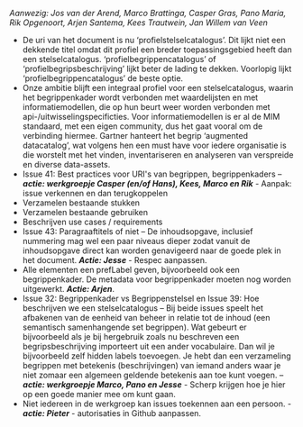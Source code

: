 *Aanwezig: Jos van der Arend, Marco Brattinga, Casper Gras, Pano Maria, Rik Opgenoort, Arjen Santema, Kees Trautwein, Jan Willem van Veen*
*	De uri van het document is nu ‘profielstelselcatalogus’. Dit lijkt niet een dekkende titel omdat dit profiel een breder toepassingsgebied heeft dan een stelselcatalogus. ‘profielbegrippencatalogus’ of ‘profielbegripsbeschrijving’ lijkt beter de lading te dekken. Voorlopig lijkt ‘profielbegrippencatalogus’ de beste optie.
*	Onze ambitie blijft een integraal profiel voor een stelselcatalogus, waarin het begrippenkader wordt verbonden met waardelijsten en met informatiemodellen, die op hun beurt weer worden verbonden met api-/uitwisselingspecificties. Voor informatiemodellen is er al de MIM standaard, met een eigen community, dus het gaat vooral om de verbinding hiermee. Gartner hanteert het begrip ‘augmented datacatalog’, wat volgens hen een must have voor iedere organisatie is die worstelt met het vinden, inventariseren en analyseren van verspreide en diverse data-assets.
*	Issue 41: Best practices voor URI's van begrippen, begrippenkaders – ***actie: werkgroepje Casper (en/of Hans), Kees, Marco en Rik*** - Aanpak: issue verkennen en dan terugkoppelen
  *	Verzamelen bestaande stukken
  *	Verzamelen bestaande gebruiken
  *	Beschrijven use cases / requirements
*	Issue 43: Paragraaftitels of niet – De inhoudsopgave, inclusief nummering mag wel een paar niveaus dieper zodat vanuit de inhoudsopgave direct kan worden genavigeerd naar de goede plek in het document. ***Actie: Jesse*** - Respec aanpassen.
*	Alle elementen een prefLabel geven, bijvoorbeeld ook een begrippenkader. De metadata voor begrippenkader moeten nog worden uitgewerkt. ***Actie: Arjen***.
*	Issue 32: Begrippenkader vs Begrippenstelsel en Issue 39: Hoe beschrijven we een stelselcatalogus – Bij beide issues speelt het afbakenen van de eenheid van beheer in relatie tot de inhoud (een semantisch samenhangende set begrippen). Wat gebeurt er bijvoorbeeld als je bij hergebruik zoals nu beschreven een begripsbeschrijving importeert uit een ander vocabulaire. Dan wil je bijvoorbeeld zelf hidden labels toevoegen. Je hebt dan een verzameling begrippen met betekenis (beschrijvingen) van iemand anders waar je niet zomaar een algemeen geldende betekenis aan toe kunt voegen.  – ***actie: werkgroepje Marco, Pano en Jesse*** - Scherp  krijgen hoe je hier op een goede manier mee om kunt gaan.
*	Niet iedereen in de werkgroep kan issues toekennen aan een persoon. - ***actie: Pieter*** - autorisaties in Github aanpassen.
